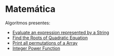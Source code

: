 # Matemática

Algoritmos presentes:

- [Evaluate an expression represented by a String](expressionEvaluation.cpp)
- [Find the Roots of Quadratic Equation](rootsQuatraticEquation.cpp)
- [Print all permutations of a Array](allPermutations.cpp) 
- [Integer Power Function](powerInteger.cpp)
